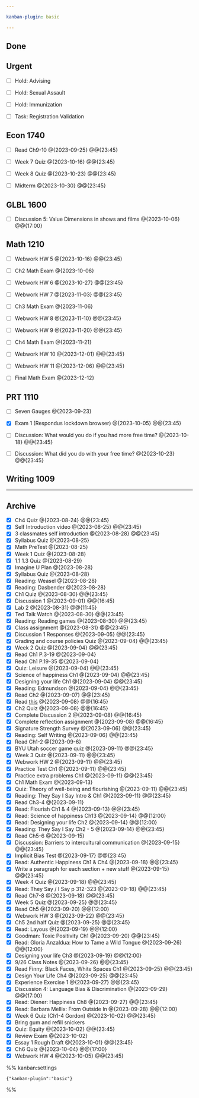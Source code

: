 ```yaml
---

kanban-plugin: basic

---
```


## Done



## Urgent

- [ ] Hold: Advising
- [ ] Hold: Sexual Assault
- [ ] Hold: Immunization
- [ ] Task: Registration Validation


## Econ 1740

- [ ] Read Ch9-10 @{2023-09-25} @@{23:45}
- [ ] Week 7 Quiz @{2023-10-16} @@{23:45}
- [ ] Week 8 Quiz @{2023-10-23} @@{23:45}
- [ ] Midterm @{2023-10-30} @@{23:45}


## GLBL 1600

- [ ] Discussion 5: Value Dimensions in shows and films @{2023-10-06} @@{17:00}


## Math 1210

- [ ] Webwork HW 5 @{2023-10-16} @@{23:45}
- [ ] Ch2 Math Exam @{2023-10-06}
- [ ] Webwork HW 6 @{2023-10-27} @@{23:45}
- [ ] Webwork HW 7 @{2023-11-03} @@{23:45}
- [ ] Ch3 Math Exam @{2023-11-06}
- [ ] Webwork HW 8 @{2023-11-10} @@{23:45}
- [ ] Webwork HW 9 @{2023-11-20} @@{23:45}
- [ ] Ch4 Math Exam @{2023-11-21}
- [ ] Webwork HW 10 @{2023-12-01} @@{23:45}
- [ ] Webwork HW 11 @{2023-12-06} @@{23:45}
- [ ] Final Math Exam @{2023-12-12}


## PRT 1110

- [ ] Seven Gauges @{2023-09-23}
- [x] Exam 1 (Respondus lockdown browser) @{2023-10-05} @@{23:45}
- [ ] Discussion: What would you do if you had more free time? @{2023-10-18} @@{23:45}
- [ ] Discussion: What did you do with your free time? @{2023-10-23} @@{23:45}


## Writing 1009



***

## Archive

- [x] Ch4 Quiz @{2023-08-24} @@{23:45}
- [x] Self Introduction video @{2023-08-25} @@{23:45}
- [x] 3 classmates self introduction @{2023-08-28} @@{23:45}
- [x] Syllabus Quiz @{2023-08-25}
- [x] Math PreTest @{2023-08-25}
- [x] Week 1 Quiz @{2023-08-28}
- [x] 1.1 1.3 Quiz @{2023-08-29}
- [x] Imagine U Plan @{2023-08-28}
- [x] Syllabus Quiz @{2023-08-28}
- [x] Reading: Weasel @{2023-08-28}
- [x] Reading: Dasbender @{2023-08-28}
- [x] Ch1 Quiz @{2023-08-30} @@{23:45}
- [x] Discussion 1 @{2023-09-01} @@{16:45}
- [x] Lab 2 @{2023-08-31} @@{11:45}
- [x] Ted Talk Watch @{2023-08-30} @@{23:45}
- [x] Reading: Reading games @{2023-08-30} @@{23:45}
- [x] Class assignment @{2023-08-31} @@{23:45}
- [x] Discussion 1 Responses @{2023-09-05} @@{23:45}
- [x] Grading and course policies Quiz @{2023-09-04} @@{23:45}
- [x] Week 2 Quiz @{2023-09-04} @@{23:45}
- [x] Read Ch1 P.3-19 @{2023-09-04}
- [x] Read Ch1 P.19-35 @{2023-09-04}
- [x] Quiz: Leisure @{2023-09-04} @@{23:45}
- [x] Science of happiness Ch1 @{2023-09-04} @@{23:45}
- [x] Designing your life Ch1 @{2023-09-04} @@{23:45}
- [x] Reading: Edmundson @{2023-09-04} @@{23:45}
- [x] Read Ch2 @{2023-09-07} @@{23:45}
- [x] Read [this](https://openeducationalberta.ca/settlement/chapter/improving-intercultural-competence/#:~:text=Overall%2C%20the%20DMIS%20describes%20how,to%20seeking%20differences%20(ethnorelativism).) @{2023-09-08} @@{16:45}
- [x] Ch2 Quiz @{2023-09-08} @@{16:45}
- [x] Complete Discussion 2 @{2023-09-08} @@{16:45}
- [x] Complete reflection assignment @{2023-09-08} @@{16:45}
- [x] Signature Strength Survey @{2023-09-06} @@{23:45}
- [x] Reading: Self Writing @{2023-09-06} @@{23:45}
- [x] Read Ch1-2 @{2023-09-6}
- [x] BYU Utah soccer game quiz @{2023-09-11} @@{23:45}
- [x] Week 3 Quiz @{2023-09-11} @@{23:45}
- [x] Webwork HW 2 @{2023-09-11} @@{23:45}
- [x] Practice Test Ch1 @{2023-09-11} @@{23:45}
- [x] Practice extra problems Ch1 @{2023-09-11} @@{23:45}
- [x] Ch1 Math Exam @{2023-09-13}
- [x] Quiz: Theory of well-being and flourishing @{2023-09-11} @@{23:45}
- [x] Reading: They Say I Say Intro & Ch1 @{2023-09-11} @@{23:45}
- [x] Read Ch3-4 @{2023-09-11}
- [x] Read: Flourish Ch1 & 4 @{2023-09-13} @@{23:45}
- [x] Read: Science of happiness Ch13 @{2023-09-14} @@{12:00}
- [x] Read: Designing your life Ch2 @{2023-09-14} @@{12:00}
- [x] Reading: They Say I Say Ch2 - 5 @{2023-09-14} @@{23:45}
- [x] Read Ch5-6 @{2023-09-15}
- [x] Discussion: Barriers to intercultural communication @{2023-09-15} @@{23:45}
- [x] Implicit Bias Test @{2023-09-17} @@{23:45}
- [x] Read: Authentic Happiness Ch1 & Ch4 @{2023-09-18} @@{23:45}
- [x] Write a paragraph for each section + new stuff @{2023-09-15} @@{23:45}
- [x] Week 4 Quiz @{2023-09-18} @@{23:45}
- [x] Read: They Say / I Say p 312-323 @{2023-09-18} @@{23:45}
- [x] Read Ch7-8 @{2023-09-18} @@{23:45}
- [x] Week 5 Quiz @{2023-09-25} @@{23:45}
- [x] Read Ch5 @{2023-09-20} @@{12:00}
- [x] Webwork HW 3 @{2023-09-22} @@{23:45}
- [x] Ch5 2nd half Quiz @{2023-09-25} @@{23:45}
- [x] Read: Layous @{2023-09-19} @@{12:00}
- [x] Goodman: Toxic Positivity Ch1 @{2023-09-20} @@{23:45}
- [x] Read: Gloria Anzaldua: How to Tame a Wild Tongue @{2023-09-26} @@{12:00}
- [x] Designing your life Ch3 @{2023-09-19} @@{12:00}
- [x] 9/26 Class Notes @{2023-09-26} @@{23:45}
- [x] Read Finny: Black Faces, White Spaces Ch1 @{2023-09-25} @@{23:45}
- [x] Design Your Life Ch4 @{2023-09-25} @@{23:45}
- [x] Experience Exercise 1 @{2023-09-27} @@{23:45}
- [x] Discussion 4: Language Bias & Discrimination @{2023-09-29} @@{17:00}
- [x] Read: Diener: Happiness Ch8 @{2023-09-27} @@{23:45}
- [x] Read: Barbara Mellix: From Outside In @{2023-09-28} @@{12:00}
- [x] Week 6 Quiz (Ch1-4 Gordon) @{2023-10-02} @@{23:45}
- [x] Bring gum and refill snickers
- [x] Quiz: Equity @{2023-10-02} @@{23:45}
- [x] Review Exam @{2023-10-02}
- [x] Essay 1 Rough Draft @{2023-10-01} @@{23:45}
- [x] Ch6 Quiz @{2023-10-04} @@{17:00}
- [x] Webwork HW 4 @{2023-10-05} @@{23:45}

%% kanban:settings
```
{"kanban-plugin":"basic"}
```
%%